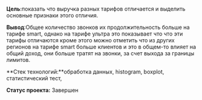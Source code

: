 **Цель**:показать что выручка разных тарифов отличается и выделить основные признаки этого отличия. 

**Вывод**:Общее количество звонков их продолжительность больше на тарифе smart, однако на тарифе ультра это показывает что что эти тарифы отличаются кроме этого можно отметить что из других регионов на тарифе smart больше клиентов и это в общем-то влияет на общий доход, они больше тратят на звонки, за счет выхода за границы лимитов.

**Стек технологий:**обработка данных, histogram, boxplot, статистический тест,

**Статус проекта:** Завершен
